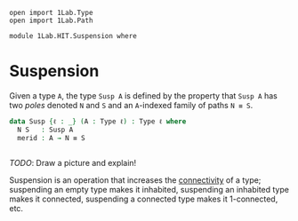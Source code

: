 ```
open import 1Lab.Type
open import 1Lab.Path

module 1Lab.HIT.Suspension where
```

# Suspension

Given a type `A`, the type `Susp A` is defined by the property that `Susp A`
has two _poles_ denoted `N` and `S` and an `A`-indexed family of paths `N ≡ S`.

```agda
data Susp {ℓ : _} (A : Type ℓ) : Type ℓ where
  N S   : Susp A
  merid : A → N ≡ S
  
```

*TODO*: Draw a picture and explain!

Suspension is an operation that increases the
[connectivity](https://ncatlab.org/nlab/show/n-connected+space) of a type;
suspending an empty type makes it inhabited, suspending an inhabited type
makes it connected, suspending a connected type makes it 1-connected, etc.
